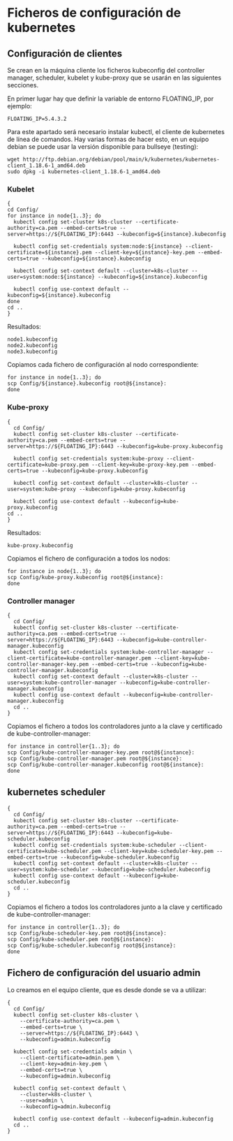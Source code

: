# Ficheros de configuración de kubernetes

## Configuración de clientes

Se crean en la máquina cliente los ficheros kubeconfig del controller
manager, scheduler, kubelet y kube-proxy que se usarán en las
siguientes secciones.

En primer lugar hay que definir la variable de entorno FLOATING_IP, por ejemplo:

```
FLOATING_IP=5.4.3.2
```

Para este apartado será necesario instalar kubectl, el cliente de
kubernetes de línea de comandos. Hay varias formas de hacer esto, en
un equipo debian se puede usar la versión disponible para bullseye
(testing):

```
wget http://ftp.debian.org/debian/pool/main/k/kubernetes/kubernetes-client_1.18.6-1_amd64.deb
sudo dpkg -i kubernetes-client_1.18.6-1_amd64.deb
```

### Kubelet

```
{
cd Config/
for instance in node{1..3}; do
  kubectl config set-cluster k8s-cluster --certificate-authority=ca.pem --embed-certs=true --server=https://${FLOATING_IP}:6443 --kubeconfig=${instance}.kubeconfig

  kubectl config set-credentials system:node:${instance} --client-certificate=${instance}.pem --client-key=${instance}-key.pem --embed-certs=true --kubeconfig=${instance}.kubeconfig

  kubectl config set-context default --cluster=k8s-cluster --user=system:node:${instance} --kubeconfig=${instance}.kubeconfig

  kubectl config use-context default --kubeconfig=${instance}.kubeconfig
done
cd ..
}
```

Resultados:

```
node1.kubeconfig
node2.kubeconfig
node3.kubeconfig
```

Copiamos cada fichero de configuración al nodo correspondiente:

```
for instance in node{1..3}; do 
scp Config/${instance}.kubeconfig root@${instance}:
done
```

### Kube-proxy

```
{
  cd Config/
  kubectl config set-cluster k8s-cluster --certificate-authority=ca.pem --embed-certs=true --server=https://${FLOATING_IP}:6443 --kubeconfig=kube-proxy.kubeconfig

  kubectl config set-credentials system:kube-proxy --client-certificate=kube-proxy.pem --client-key=kube-proxy-key.pem --embed-certs=true --kubeconfig=kube-proxy.kubeconfig

  kubectl config set-context default --cluster=k8s-cluster --user=system:kube-proxy --kubeconfig=kube-proxy.kubeconfig

  kubectl config use-context default --kubeconfig=kube-proxy.kubeconfig
cd ..
}
```

Resultados:

```
kube-proxy.kubeconfig
```

Copiamos el fichero de configuración a todos los nodos:

```
for instance in node{1..3}; do 
scp Config/kube-proxy.kubeconfig root@${instance}:
done
```

### Controller manager

```
{
  cd Config/
  kubectl config set-cluster k8s-cluster --certificate-authority=ca.pem --embed-certs=true --server=https://${FLOATING_IP}:6443 --kubeconfig=kube-controller-manager.kubeconfig
  kubectl config set-credentials system:kube-controller-manager --client-certificate=kube-controller-manager.pem --client-key=kube-controller-manager-key.pem --embed-certs=true --kubeconfig=kube-controller-manager.kubeconfig
  kubectl config set-context default --cluster=k8s-cluster --user=system:kube-controller-manager --kubeconfig=kube-controller-manager.kubeconfig
  kubectl config use-context default --kubeconfig=kube-controller-manager.kubeconfig
  cd ..
}
```

Copiamos el fichero a todos los controladores junto a la clave y
certificado de kube-controller-manager:

```
for instance in controller{1..3}; do 
scp Config/kube-controller-manager-key.pem root@${instance}:
scp Config/kube-controller-manager.pem root@${instance}:
scp Config/kube-controller-manager.kubeconfig root@${instance}:
done
```

## kubernetes scheduler

```
{
  cd Config/
  kubectl config set-cluster k8s-cluster --certificate-authority=ca.pem --embed-certs=true --server=https://${FLOATING_IP}:6443 --kubeconfig=kube-scheduler.kubeconfig
  kubectl config set-credentials system:kube-scheduler --client-certificate=kube-scheduler.pem --client-key=kube-scheduler-key.pem --embed-certs=true --kubeconfig=kube-scheduler.kubeconfig
  kubectl config set-context default --cluster=k8s-cluster --user=system:kube-scheduler --kubeconfig=kube-scheduler.kubeconfig
  kubectl config use-context default --kubeconfig=kube-scheduler.kubeconfig
  cd ..
}
```

Copiamos el fichero a todos los controladores junto a la clave y
certificado de kube-controller-manager:

```
for instance in controller{1..3}; do 
scp Config/kube-scheduler-key.pem root@${instance}:
scp Config/kube-scheduler.pem root@${instance}:
scp Config/kube-scheduler.kubeconfig root@${instance}:
done
```

## Fichero de configuración del usuario admin

Lo creamos en el equipo cliente, que es desde donde se va a utilizar:

```
{
  cd Config/
  kubectl config set-cluster k8s-cluster \
    --certificate-authority=ca.pem \
    --embed-certs=true \
    --server=https://${FLOATING_IP}:6443 \
    --kubeconfig=admin.kubeconfig

  kubectl config set-credentials admin \
    --client-certificate=admin.pem \
    --client-key=admin-key.pem \
    --embed-certs=true \
    --kubeconfig=admin.kubeconfig

  kubectl config set-context default \
    --cluster=k8s-cluster \
    --user=admin \
    --kubeconfig=admin.kubeconfig

  kubectl config use-context default --kubeconfig=admin.kubeconfig
  cd ..
}
